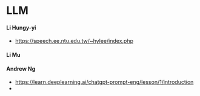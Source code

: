 # LLM
#### Li  Hungy-yi
- https://speech.ee.ntu.edu.tw/~hylee/index.php
#### Li  Mu
#### Andrew Ng
- https://learn.deeplearning.ai/chatgpt-prompt-eng/lesson/1/introduction
-
